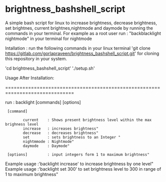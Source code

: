 # brightness_bashshell_script
A simple bash script for linux to increase brightness, decrease brightness, set brightnes, current brightnes,nightmode and daymode by running the commands in your terminal.
For example as a root user run : "backblacklight nightmode" in your terminal for nightmode


Intallation : run the following commands in your linux terminal
  'git clone https://gitlab.com/gorlapraveen/brightness_bashshell_script.git' for cloning this repository in your system.

  'cd brightness_bashshell_script'
  './setup.sh'


Usage After Installation:

==============================================================================

run                : backlight [commands] [options] 

     [command]

            current    : Shows present brightness level within the max brighness level
            increase   : increases brightness"
            decrease   : decreases brightness" 
            set        : sets brightness to an Integer "
            nightmmode : Nightmode"
            daymode    : Daymode"

     [options]         : input integers form 1 to maximum brightness"

Example usage      :'backlight increase' to increase brightness by one level"
Example usage      :'backlight set 300' to set brightness level to 300 in range of 1 to maximum brightness"


